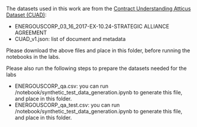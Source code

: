The datasets used in this work are from the [Contract Understanding Atticus Dataset (CUAD)](https://www.atticusprojectai.org/cuad):
+ ENERGOUSCORP_03_16_2017-EX-10.24-STRATEGIC ALLIANCE AGREEMENT
+ CUAD_v1.json: list of document and metadata

Please download the above files and place in this folder, before running the notebooks in the labs.  

Please also run the following steps to prepare the datasets needed for the labs 
+ ENERGOUSCORP_qa.csv: you can run /notebook/synthetic_test_data_generation.ipynb to generate this file, and place in this folder.
+ ENERGOUSCORP_qa_test.csv: you can run /notebook/synthetic_test_data_generation.ipynb to generate this file, and place in this folder.

